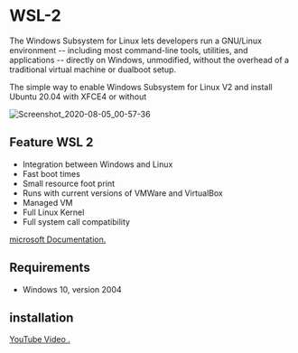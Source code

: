 # WSL-2

The Windows Subsystem for Linux lets developers run a GNU/Linux environment -- including most command-line tools, utilities, and applications -- directly on Windows, unmodified, without the overhead of a traditional virtual machine or dualboot setup.

The simple way to enable Windows Subsystem for Linux V2 and install Ubuntu 20.04 with XFCE4 or without 

![Screenshot_2020-08-05_00-57-36](https://uc2025c4b34776c286ff39bde36b.previews.dropboxusercontent.com/p/thumb/AA5LzIFjbhdm7uhfDsGGljCCE3AzrGCsdAJPM3TV-e8gAstMuhdxLF12cdpYgrUzEGJy6f9dvq52yT9QK0c3UInUTarkjMC9io_ep2BgnSq7jFb2vk17ZhgbooVJRX2VxIUoV84_Cc3LzLx9PxlFAAvQms1XDsPjnChQY4jBDcnBIGNiJje086b1nb43s6WhYKQRmCLbjKBy1PBIgbktcGxqo5lOcDSbUTsy5_ZgBTZGMQZZRXeRqXmbw-MmDQOB9VozRqcjYnMDYn6yunN90xIjJUyt_YghRRuFdKs58TaST-U1RH-4Uj86zzcy499WqgGjMDsDMFmwnhYbzfq7CfMC3qG0Db89ky5io6A0bd9CSRIF7Sdgl_ICxCQ86xMRbEAxfzGdocXmRxZ1jz9X4HKC/p.png?fv_content=true&size_mode=5)

## Feature WSL 2

* Integration between Windows and Linux	
* Fast boot times	
* Small resource foot print	
* Runs with current versions of VMWare and VirtualBox	
* Managed VM	
* Full Linux Kernel	
* Full system call compatibility	

[microsoft Documentation.](https://docs.microsoft.com/en-us/windows/wsl/)

## Requirements
* Windows 10, version 2004

## installation 

[YouTube Video .](https://youtu.be/8ZwQdgMfYoA)

